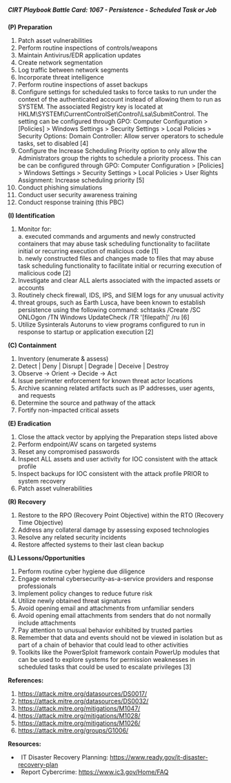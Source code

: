 ##### CIRT Playbook Battle Card: **1067 - Persistence - Scheduled Task or Job**

**(P) Preparation**

1.  Patch asset vulnerabilities
2.  Perform routine inspections of controls/weapons
3.  Maintain Antivirus/EDR application updates
4.  Create network segmentation
5.  Log traffic between network segments
6.  Incorporate threat intelligence
7.  Perform routine inspections of asset backups
8.  Configure settings for scheduled tasks to force tasks to run under the context of the authenticated account instead of allowing them to run as SYSTEM. The associated Registry key is located at HKLM\\SYSTEM\\CurrentControlSet\\Control\\Lsa\\SubmitControl. The setting can be configured through GPO: Computer Configuration > \[Policies\] > Windows Settings > Security Settings > Local Policies > Security Options: Domain Controller: Allow server operators to schedule tasks, set to disabled \[4\]
9.  Configure the Increase Scheduling Priority option to only allow the Administrators group the rights to schedule a priority process. This can be can be configured through GPO: Computer Configuration > \[Policies\] > Windows Settings > Security Settings > Local Policies > User Rights Assignment: Increase scheduling priority \[5\]
10.  Conduct phishing simulations
11.  Conduct user security awareness training
12.  Conduct response training (this PBC)

**(I) Identification**

1.  Monitor for:  
    a. executed commands and arguments and newly constructed containers that may abuse task scheduling functionality to facilitate initial or recurring execution of malicious code \[1\]  
    b. newly constructed files and changes made to files that may abuse task scheduling functionality to facilitate initial or recurring execution of malicious code \[2\]
2.  Investigate and clear ALL alerts associated with the impacted assets or accounts
3.  Routinely check firewall, IDS, IPS, and SIEM logs for any unusual activity
4.  threat groups, such as Earth Lusca, have been known to establish persistence using the following command: schtasks /Create /SC ONLOgon /TN Windows UpdateCheck /TR '\[filepath\]' /ru \[6\]
5.  Utilize Sysinterals Autoruns to view programs configured to run in response to startup or application execution \[2\]

**(C) Containment**

1.  Inventory (enumerate & assess)
2.  Detect | Deny | Disrupt | Degrade | Deceive | Destroy
3.  Observe -> Orient -> Decide -> Act
4.  Issue perimeter enforcement for known threat actor locations
5.  Archive scanning related artifacts such as IP addresses, user agents, and requests
6.  Determine the source and pathway of the attack
7.  Fortify non-impacted critical assets

**(E) Eradication**

1.  Close the attack vector by applying the Preparation steps listed above
2.  Perform endpoint/AV scans on targeted systems
3.  Reset any compromised passwords
4.  Inspect ALL assets and user activity for IOC consistent with the attack profile
5.  Inspect backups for IOC consistent with the attack profile PRIOR to system recovery
6.  Patch asset vulnerabilities

**(R) Recovery**

1.  Restore to the RPO (Recovery Point Objective) within the RTO (Recovery Time Objective)
2.  Address any collateral damage by assessing exposed technologies
3.  Resolve any related security incidents
4.  Restore affected systems to their last clean backup

**(L) Lessons/Opportunities**

1.  Perform routine cyber hygiene due diligence
2.  Engage external cybersecurity-as-a-service providers and response professionals
3.  Implement policy changes to reduce future risk
4.  Utilize newly obtained threat signatures
5.  Avoid opening email and attachments from unfamiliar senders
6.  Avoid opening email attachments from senders that do not normally include attachments
7.  Pay attention to unusual behavior exhibited by trusted parties
8.  Remember that data and events should not be viewed in isolation but as part of a chain of behavior that could lead to other activities
9.  Toolkits like the PowerSploit framework contain PowerUp modules that can be used to explore systems for permission weaknesses in scheduled tasks that could be used to escalate privileges \[3\]

**References:**

1.  https://attack.mitre.org/datasources/DS0017/
2.  https://attack.mitre.org/datasources/DS0032/
3.  https://attack.mitre.org/mitigations/M1047/
4.  https://attack.mitre.org/mitigations/M1028/
5.  https://attack.mitre.org/mitigations/M1026/
6.  https://attack.mitre.org/groups/G1006/

**Resources:**


*    IT Disaster Recovery Planning: https://www.ready.gov/it-disaster-recovery-plan
*    Report Cybercrime: https://www.ic3.gov/Home/FAQ
